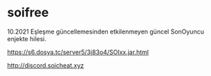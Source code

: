 # soifree

10.2021 Eşleşme güncellemesinden etkilenmeyen güncel SonOyuncu enjekte hilesi.

https://s6.dosya.tc/server5/3j83o4/SOIxx.jar.html

http://discord.soicheat.xyz
